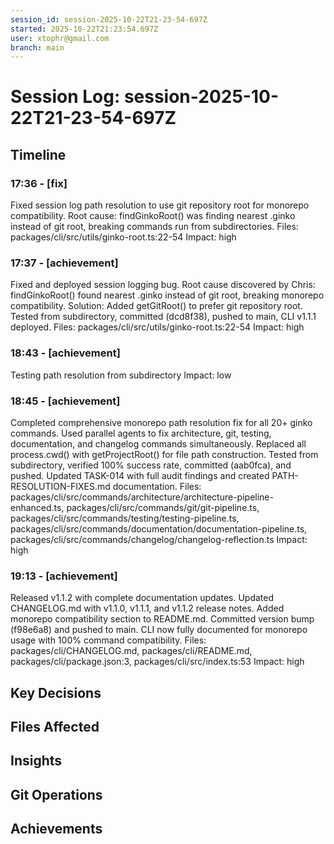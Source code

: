 ```yaml
---
session_id: session-2025-10-22T21-23-54-697Z
started: 2025-10-22T21:23:54.697Z
user: xtophr@gmail.com
branch: main
---
```


# Session Log: session-2025-10-22T21-23-54-697Z

## Timeline
<!-- Chronological log of all session events (fixes, features) -->
<!-- GOOD: "Fixed auth timeout. Root cause: bcrypt rounds set to 15 (too slow). Reduced to 11." -->
<!-- BAD: "Fixed timeout" (too terse, missing root cause) -->

### 17:36 - [fix]
Fixed session log path resolution to use git repository root for monorepo compatibility. Root cause: findGinkoRoot() was finding nearest .ginko instead of git root, breaking commands run from subdirectories.
Files: packages/cli/src/utils/ginko-root.ts:22-54
Impact: high


### 17:37 - [achievement]
Fixed and deployed session logging bug. Root cause discovered by Chris: findGinkoRoot() found nearest .ginko instead of git root, breaking monorepo compatibility. Solution: Added getGitRoot() to prefer git repository root. Tested from subdirectory, committed (dcd8f38), pushed to main, CLI v1.1.1 deployed.
Files: packages/cli/src/utils/ginko-root.ts:22-54
Impact: high


### 18:43 - [achievement]
Testing path resolution from subdirectory
Impact: low


### 18:45 - [achievement]
Completed comprehensive monorepo path resolution fix for all 20+ ginko commands. Used parallel agents to fix architecture, git, testing, documentation, and changelog commands simultaneously. Replaced all process.cwd() with getProjectRoot() for file path construction. Tested from subdirectory, verified 100% success rate, committed (aab0fca), and pushed. Updated TASK-014 with full audit findings and created PATH-RESOLUTION-FIXES.md documentation.
Files: packages/cli/src/commands/architecture/architecture-pipeline-enhanced.ts, packages/cli/src/commands/git/git-pipeline.ts, packages/cli/src/commands/testing/testing-pipeline.ts, packages/cli/src/commands/documentation/documentation-pipeline.ts, packages/cli/src/commands/changelog/changelog-reflection.ts
Impact: high


### 19:13 - [achievement]
Released v1.1.2 with complete documentation updates. Updated CHANGELOG.md with v1.1.0, v1.1.1, and v1.1.2 release notes. Added monorepo compatibility section to README.md. Committed version bump (f98e6a8) and pushed to main. CLI now fully documented for monorepo usage with 100% command compatibility.
Files: packages/cli/CHANGELOG.md, packages/cli/README.md, packages/cli/package.json:3, packages/cli/src/index.ts:53
Impact: high


## Key Decisions
<!-- Important decisions made during session with alternatives considered -->
<!-- GOOD: "Chose JWT over sessions. Alternatives: server sessions (harder to scale), OAuth (vendor lock-in). JWT selected for stateless mobile support." -->
<!-- BAD: "Chose JWT for auth" (missing alternatives and rationale) -->

## Files Affected
<!-- Files modified during session (auto-detected from git status) -->

## Insights
<!-- Patterns, gotchas, learnings discovered -->
<!-- GOOD: "Discovered bcrypt rounds 10-11 optimal. Testing showed rounds 15 caused 800ms delays; rounds 11 achieved 200ms with acceptable entropy." -->
<!-- BAD: "Bcrypt should be 11" (missing context and discovery process) -->

## Git Operations
<!-- Commits, merges, branch changes -->
<!-- Log significant commits with: ginko log "Committed feature X" --category=git -->

## Achievements
<!-- Features completed, tests passing -->
<!-- Log milestones with: ginko log "All tests passing" --category=achievement -->

